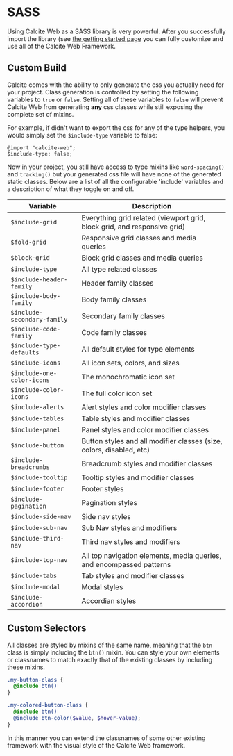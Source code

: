 <h1 class="leader-0" id="overview">SASS</h1>

Using Calcite Web as a SASS library is very powerful. After you successfully import the library (see [the getting started page](../) you can fully customize and use all of the Calcite Web Framework.

## Custom Build

Calcite comes with the ability to only generate the css you actually need for your project. Class generation is controlled by setting the following variables to `true` or `false`. Setting all of these variables to `false` will prevent Calcite Web from generating **any** css classes while still exposing the complete set of mixins.

For example, if didn't want to export the css for any of the type helpers, you would simply set the `$include-type` variable to false:

```
@import "calcite-web";
$include-type: false;
```

Now in your project, you still have access to type mixins like `word-spacing()` and `tracking()` but your generated css file will have none of the generated static classes. Below are a list of all the configurable 'include' variables and a description of what they toggle on and off.

| Variable                    | Description                                                              |
| --------------------------- | ------------------------------------------------------------------------ |
| `$include-grid`             | Everything grid related (viewport grid, block grid, and responsive grid) |
| `$fold-grid`                | Responsive grid classes and media queries                                |
| `$block-grid`               | Block grid classes and media queries                                     |
| `$include-type`             | All type related classes                                                 |
| `$include-header-family`    | Header family classes                                                    |
| `$include-body-family`      | Body family classes                                                      |
| `$include-secondary-family` | Secondary family classes                                                 |
| `$include-code-family`      | Code family classes                                                      |
| `$include-type-defaults`    | All default styles for type elements                                     |
| `$include-icons`            | All icon sets, colors, and sizes                                         |
| `$include-one-color-icons`  | The monochromatic icon set                                               |
| `$include-color-icons`      | The full color icon set                                                  |
| `$include-alerts`           | Alert styles and color modifier classes                                  |
| `$include-tables`           | Table styles and modifier classes                                        |
| `$include-panel`            | Panel styles and color modifier classes                                  |
| `$include-button`           | Button styles and all modifier classes (size, colors, disabled, etc)     |
| `$include-breadcrumbs`      | Breadcrumb styles and modifier classes                                   |
| `$include-tooltip`          | Tooltip styles and modifier classes                                      |
| `$include-footer`           | Footer styles                                                            |
| `$include-pagination`       | Pagination styles                                                        |
| `$include-side-nav`         | Side nav styles                                                          |
| `$include-sub-nav`          | Sub Nav styles and modifiers                                             |
| `$include-third-nav`        | Third nav styles and modifiers                                           |
| `$include-top-nav`          | All top navigation elements, media queries, and encompassed patterns     |
| `$include-tabs`             | Tab styles and modifier classes                                          |
| `$include-modal`            | Modal styles                                                             |
| `$include-accordion`        | Accordian styles                                                         |

## Custom Selectors

All classes are styled by mixins of the same name, meaning that the `btn` class is simply including the `btn()` mixin. You can style your own elements or classnames to match exactly that of the existing classes by including these mixins.

```scss
.my-button-class {
  @include btn()
}

.my-colored-button-class {
  @include btn()
  @include btn-color($value, $hover-value);
}
```

In this manner you can extend the classnames of some other existing framework with the visual style of the Calcite Web framework.
